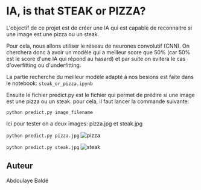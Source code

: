 # IA, is that STEAK or PIZZA?

L'objectif de ce projet est de créer une IA qui est capable de reconnaitre si une image est une pizza ou un steak.

Pour cela, nous allons utiliser le réseau de neurones convolutif (CNN).
On cherchera donc à avoir un modèle qui a meilleur score que 50% (car 50% est le score d'une IA qui répond au hasard)
et par suite on evitera le cas d'overfitting ou d'underfitting.

La partie recherche du meilleur modèle adapté à nos besions est faite dans
le notebook: ``steak_or_pizza.ipynb``

Ensuite le fichier predict.py est le fichier qui permet de prédire si une image est une pizza ou un steak.
pour cela, il faut lancer la commande suivante:

```python predict.py image_filename```

Ici pour tester on a deux images: pizza.jpg et steak.jpg

```python predict.py pizza.jpg```
![pizza](pizza.jpeg)

```python predict.py steak.jpg```
![steak](steak.jpeg)

## Auteur
Abdoulaye Baldé